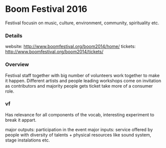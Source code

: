 # Boom Festival 2016

Festival focusin on music, culture, environment, community, spirituality etc.


### Details

website: http://www.boomfestival.org/boom2014/home/
tickets: http://www.boomfestival.org/boom2014/tickets/

### Overview

Festival staff together with big number of volunteers work together to make it happen. Different artists and people leading workshops come on invitation as contributors and majority people gets ticket take more of a consumer role.

### vf

Has relevance for all components of the vocab, interesting experiment to break it appart.

major outputs: participation in the event
major inputs: service offered by people with diversity of talents + physical resources like sound system, stage instalations etc.
